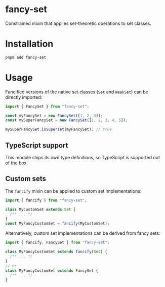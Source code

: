 # fancy-set

Constrained mixin that applies set-theoretic operations to set classes.

# Installation

```sh
pnpm add fancy-set
```

# Usage

Fancified versions of the native set classes (`Set` and `WeakSet`) can be directly imported:

```ts
import { FancySet } from "fancy-set";

const myFancySet = new FancySet([1, 2, 3]);
const mySuperFancySet = new FancySet([1, 2, 3, 4, 5]);

mySuperFancySet.isSuperset(myFancySet); // true
```

## TypeScript support

This module ships its own type definitions, so TypeScript is supported out of the box.

## Custom sets

The `fancify` mixin can be applied to custom set implementations:

```ts
import { fancify } from "fancy-set";

class MyCustomSet extends Set {
  /** ... */
}
const MyFancyCustomSet = fancify(MyCustomSet);
```

Alternatively, custom set implementations can be derived from fancy sets:

```ts
import { fancify, FancySet } from "fancy-set";

class MyFancyCustomSet extends fancify(Set) {
  /** ... */
}
// or
class MyFancyCustomSet extends FancySet {
  /** ... */
}
```
